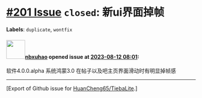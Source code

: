 # [\#201 Issue](https://github.com/HuanCheng65/TiebaLite/issues/201) `closed`: 新ui界面掉帧
**Labels**: `duplicate`, `wontfix`


#### <img src="https://avatars.githubusercontent.com/u/98646353?u=656d19fd1fe9ae07431a13462a7321c7f188bdd9&v=4" width="50">[nbxuhao](https://github.com/nbxuhao) opened issue at [2023-08-12 08:01](https://github.com/HuanCheng65/TiebaLite/issues/201):

软件4.0.0.alpha 系统鸿蒙3.0 在帖子以及吧主页界面滑动时有明显掉帧感




-------------------------------------------------------------------------------



[Export of Github issue for [HuanCheng65/TiebaLite](https://github.com/HuanCheng65/TiebaLite).]
